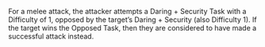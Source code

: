 

For a melee attack, the attacker attempts a Daring + Security Task with a Difficulty of 1, opposed by the target’s Daring + Security (also Difficulty 1). If the target wins the Opposed Task, then they are considered to have made a successful attack instead.

